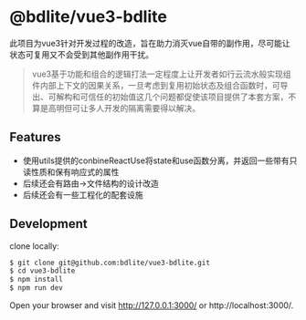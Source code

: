 # @bdlite/vue3-bdlite

此项目为vue3针对开发过程的改造，旨在助力消灭vue自带的副作用，尽可能让状态可复用又不会受到其他副作用干扰。

>vue3基于功能和组合的逻辑打法一定程度上让开发者如行云流水般实现组件内部上下文的因果关系，一旦考虑到复用初始状态及组合函数时，可导出、可解构和可信任的初始值这几个问题都促使该项目提供了本套方案，不算是高明但可让多人开发的隔离需要得以解决。


## Features

- 使用utils提供的conbineReactUse将state和use函数分离，并返回一些带有只读性质和保有响应式的属性
- 后续还会有路由->文件结构的设计改造
- 后续还会有一些工程化的配套设施

## Development

clone locally:

```bash
$ git clone git@github.com:bdlite/vue3-bdlite.git
$ cd vue3-bdlite
$ npm install
$ npm run dev
```

Open your browser and visit http://127.0.0.1:3000/ or http://localhost:3000/.